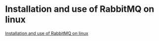 # Installation and use of RabbitMQ on linux
[Installation and use of RabbitMQ on linux](https://aiwithcloud.com/2022/09/15/installation_and_use_of_rabbitmq_on_linux/)